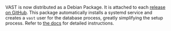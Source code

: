 VAST is now distributed as a Debian Package. It is attached to each [release on
GitHub](https://github.com/tenzir/vast/releases). This package automatically
installs a systemd service and creates a `vast` user for the database process,
greatly simplifying the setup process. Refer to [the
docs](https://vast.io/docs/setup/install/linux#debian) for detailed
instructions.
